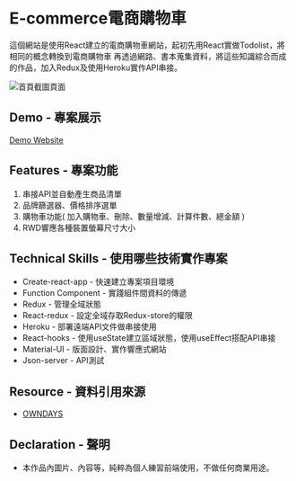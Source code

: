 # E-commerce電商購物車

這個網站是使用React建立的電商購物車網站，起初先用React實做Todolist，將相同的概念轉換到電商購物車
再透過網路、書本蒐集資料，將這些知識綜合而成的作品，加入Redux及使用Heroku實作API串接。

![首頁截圖頁面](https://github.com/gn00667340/react-ecommerce/blob/master/src/assets/React-Ecommerce.gif)

## Demo - 專案展示

[Demo Website](https://gn00667340.github.io/react-ecommerce/)

## Features - 專案功能

  1. 串接API並自動產生商品清單
  2. 品牌篩選器、價格排序選單
  3. 購物車功能( 加入購物車、刪除、數量增減、計算件數、總金額 )
  4. RWD響應各種裝置螢幕尺寸大小


## Technical Skills - 使用哪些技術實作專案

- Create-react-app - 快速建立專案項目環境
- Function Component - 實踐組件間資料的傳遞
- Redux - 管理全域狀態
- React-redux - 設定全域存取Redux-store的權限
- Heroku - 部署遠端API文件做串接使用
- React-hooks - 使用useState建立區域狀態，使用useEffect搭配API串接
- Material-UI - 版面設計、實作響應式網站
- Json-server - API測試

## Resource - 資料引用來源

- [OWNDAYS](https://www.owndays.com/tw/zh_tw)

## Declaration - 聲明

- 本作品內圖片、內容等，純粹為個人練習前端使用，不做任何商業用途。
